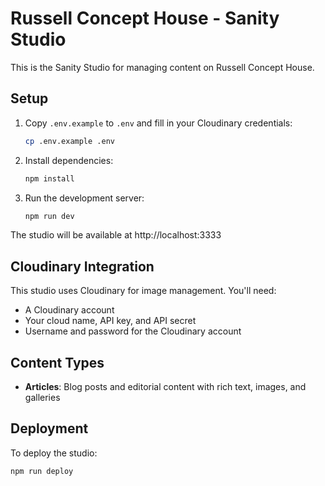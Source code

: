# Russell Concept House - Sanity Studio

This is the Sanity Studio for managing content on Russell Concept House.

## Setup

1. Copy `.env.example` to `.env` and fill in your Cloudinary credentials:
   ```bash
   cp .env.example .env
   ```

2. Install dependencies:
   ```bash
   npm install
   ```

3. Run the development server:
   ```bash
   npm run dev
   ```

The studio will be available at http://localhost:3333

## Cloudinary Integration

This studio uses Cloudinary for image management. You'll need:
- A Cloudinary account
- Your cloud name, API key, and API secret
- Username and password for the Cloudinary account

## Content Types

- **Articles**: Blog posts and editorial content with rich text, images, and galleries

## Deployment

To deploy the studio:
```bash
npm run deploy
```